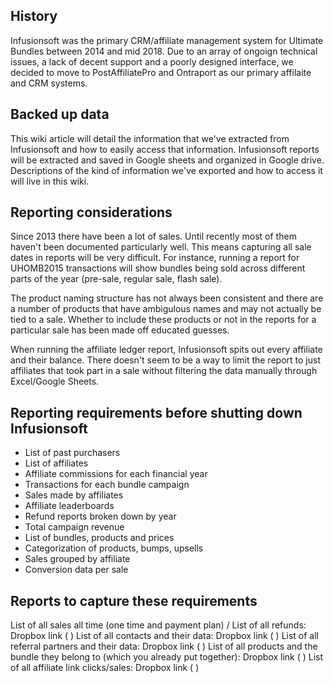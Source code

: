 <!-- TITLE: Infusionsoft -->

## History
Infusionsoft was the primary CRM/affiliate management system for Ultimate Bundles between 2014 and mid 2018.  Due to an array of ongoign technical issues, a lack of decent support and a poorly designed interface, we decided to move to PostAffiliatePro and Ontraport as our primary affilaite and CRM systems.

## Backed up data
This wiki article will detail the information that we've extracted from Infusionsoft and how to easily access that information.  Infusionsoft reports will be extracted and saved in Google sheets and organized in Google drive.  Descriptions of the kind of information we've exported and how to access it will live in this wiki.

## Reporting considerations
Since 2013 there have been a lot of sales.  Until recently most of them haven't been documented particularly well.  This means capturing all sale dates in reports will be very difficult.  For instance, running a report for UHOMB2015 transactions will show bundles being sold across different parts of the year (pre-sale, regular sale, flash sale).  

The product naming structure has not always been consistent and there are a number of products that have ambigulous names and may not actually be tied to a sale.  Whether to include these products or not in the reports for a particular sale has been made off educated guesses.

When running the affiliate ledger report, Infusionsoft spits out every affiliate and their balance.  There doesn't seem to be a way to limit the report to just affiliates that took part in a sale without filtering the data manually through Excel/Google Sheets.

## Reporting requirements before shutting down Infusionsoft
* List of past purchasers
* List of affiliates
* Affiliate commissions for each financial year
* Transactions for each bundle campaign
* Sales made by affiliates
* Affiliate leaderboards
* Refund reports broken down by year
* Total campaign revenue
* List of bundles, products and prices
* Categorization of products, bumps, upsells
* Sales grouped by affiliate
* Conversion data per sale

## Reports to capture these requirements

List of all sales all time (one time and payment plan) / List of all refunds: Dropbox link (  )
List of all contacts and their data: Dropbox link (  )
List of all referral partners and their data: Dropbox link (  )
List of all products and the bundle they belong to (which you already put together): Dropbox link (  )
List of all affiliate link clicks/sales: Dropbox link (  )
